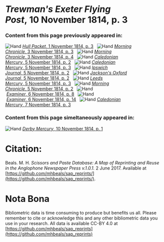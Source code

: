# *Trewman's Exeter Flying Post*, 10 November 1814, p. 3  
  
### Content from this page previously appeared in:  
![Hand](http://scissorsandpaste.net/wp-content/uploads/2017/06/smallhandpointer.png) [*Hull Packet*, 1 November 1814, p. 3](https://mhbeals.github.io/sap_html/Hull-Packet/Hull-Packet-1-November-1814-p-3)  
![Hand](http://scissorsandpaste.net/wp-content/uploads/2017/06/smallhandpointer.png) [*Morning Chronicle*, 3 November 1814, p. 3](https://mhbeals.github.io/sap_html/Morning-Chronicle/Morning-Chronicle-3-November-1814-p-3)  
![Hand](http://scissorsandpaste.net/wp-content/uploads/2017/06/smallhandpointer.png) [*Morning Chronicle*, 3 November 1814, p. 4](https://mhbeals.github.io/sap_html/Morning-Chronicle/Morning-Chronicle-3-November-1814-p-4)  
![Hand](http://scissorsandpaste.net/wp-content/uploads/2017/06/smallhandpointer.png) [*Caledonian Mercury*, 5 November 1814, p. 2](https://mhbeals.github.io/sap_html/Caledonian-Mercury/Caledonian-Mercury-5-November-1814-p-2)  
![Hand](http://scissorsandpaste.net/wp-content/uploads/2017/06/smallhandpointer.png) [*Caledonian Mercury*, 5 November 1814, p. 3](https://mhbeals.github.io/sap_html/Caledonian-Mercury/Caledonian-Mercury-5-November-1814-p-3)  
![Hand](http://scissorsandpaste.net/wp-content/uploads/2017/06/smallhandpointer.png) [*Ipswich Journal*, 5 November 1814, p. 2](https://mhbeals.github.io/sap_html/Ipswich-Journal/Ipswich-Journal-5-November-1814-p-2)  
![Hand](http://scissorsandpaste.net/wp-content/uploads/2017/06/smallhandpointer.png) [*Jackson's Oxford Journal*, 5 November 1814, p. 2](https://mhbeals.github.io/sap_html/Jackson's-Oxford-Journal/Jackson's-Oxford-Journal-5-November-1814-p-2)  
![Hand](http://scissorsandpaste.net/wp-content/uploads/2017/06/smallhandpointer.png) [*Leeds Mercury*, 5 November 1814, p. 3](https://mhbeals.github.io/sap_html/Leeds-Mercury/Leeds-Mercury-5-November-1814-p-3)  
![Hand](http://scissorsandpaste.net/wp-content/uploads/2017/06/smallhandpointer.png) [*Morning Chronicle*, 5 November 1814, p. 2](https://mhbeals.github.io/sap_html/Morning-Chronicle/Morning-Chronicle-5-November-1814-p-2)  
![Hand](http://scissorsandpaste.net/wp-content/uploads/2017/06/smallhandpointer.png) [*Examiner*, 6 November 1814, p. 8](https://mhbeals.github.io/sap_html/Examiner/Examiner-6-November-1814-p-8)  
![Hand](http://scissorsandpaste.net/wp-content/uploads/2017/06/smallhandpointer.png) [*Examiner*, 6 November 1814, p. 14](https://mhbeals.github.io/sap_html/Examiner/Examiner-6-November-1814-p-14)  
![Hand](http://scissorsandpaste.net/wp-content/uploads/2017/06/smallhandpointer.png) [*Caledonian Mercury*, 7 November 1814, p. 3](https://mhbeals.github.io/sap_html/Caledonian-Mercury/Caledonian-Mercury-7-November-1814-p-3)  
  
### Content from this page simeltaneously appeared in:  
![Hand](http://scissorsandpaste.net/wp-content/uploads/2017/06/smallhandpointer.png) [*Derby Mercury*, 10 November 1814, p. 1](https://mhbeals.github.io/sap_html/Derby-Mercury/Derby-Mercury-10-November-1814-p-1)  


# Citation: 

Beals. M. H. *Scissors and Paste Database: A Map of Reprinting and Reuse in the Anglophone Newspaper Press v.1.0.1.* 2 June 2017. Available at [https://github.com/mhbeals/sap_reprints/](https://github.com/mhbeals/sap_reprints/). 

# Nota Bona

Bibliometric data is time consuming to produce but benefits us all. Please remember to cite or acknowledge this and any other bibliometric data you use in your research. All data is available CC-BY 4.0 at [https://github.com/mhbeals/sap_reprints](https://github.com/mhbeals/sap_reprints)